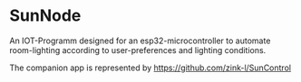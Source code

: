 # SunNode
An IOT-Programm designed for an esp32-microcontroller to automate room-lighting according to user-preferences and lighting conditions.

The companion app is represented by https://github.com/zink-l/SunControl
